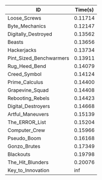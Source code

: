 |ID|Time(s)|
|-|-|
|Loose_Screws|0.11714|
|Byte_Mechanics|0.12147|
|Digitally_Destroyed|0.13562|
|Beasts|0.13656|
|Hackerjacks|0.13734|
|Pint_Sized_Benchwarmers|0.13911|
|Rug_Heed_Bend|0.14079|
|Creed_Symbol|0.14124|
|Prime_Calculus|0.14400|
|Grapevine_Squad|0.14408|
|Rebooting_Rebels|0.14423|
|Digital_Destroyers|0.14668|
|Artful_Maneuvers|0.15139|
|The_ERROR_List|0.15204|
|Computer_Crew|0.15966|
|Pseudo_Boom|0.16168|
|Gonzo_Brutes|0.17349|
|Blackouts|0.19798|
|The_Hit_Blunders|0.20076|
|Key_to_Innovation|inf|
